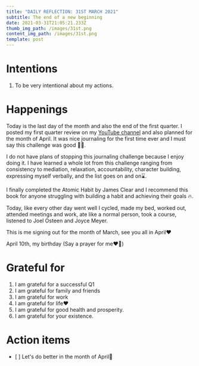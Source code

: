 ```yaml
---
title: "DAILY REFLECTION: 31ST MARCH 2021"
subtitle: The end of a new beginning
date: 2021-03-31T21:05:21.233Z
thumb_img_path: /images/31st.png
content_img_path: /images/31st.png
template: post
---
```

# Intentions

1. To be very intentional about my actions.

# Happenings

Today is the last day of the month and also the end of the first quarter. I posted my first quarter review on my [YouTube channel](https://youtu.be/_AobBXcReIs) and also planned for the month of April. It was nice journaling for the first time ever and I must say this challenge was good 💪🏽.

I do not have plans of stopping this journaling challenge because I enjoy doing it. I have learned a whole lot from this challenge ranging from consistency to mediation, relaxation, accountability, character building, expressing myself verbally, and the list goes on and on⌛️.

I finally completed the Atomic Habit by James Clear and I recommend this book for anyone struggling with building a habit and achieving their goals 🔥.

Today, like every other day went well I cycled, made my bed, worked out, attended meetings and work, ate like a normal person, took a course, listened to Joel Osteen and Joyce Meyer.

This is me signing out for the month of March, see you all in April❤️

April 10th, my birthday (Say a prayer for me❤️🌼)

# Grateful for

1. I am grateful for a successful Q1
2. I am grateful for family and friends
3. I am grateful for work
4. I am grateful for life❤️
5. I am grateful for good health and prosperity.
6. I am grateful for your existence.

# Action items

* \[ ] Let's do better in the month of April🌼